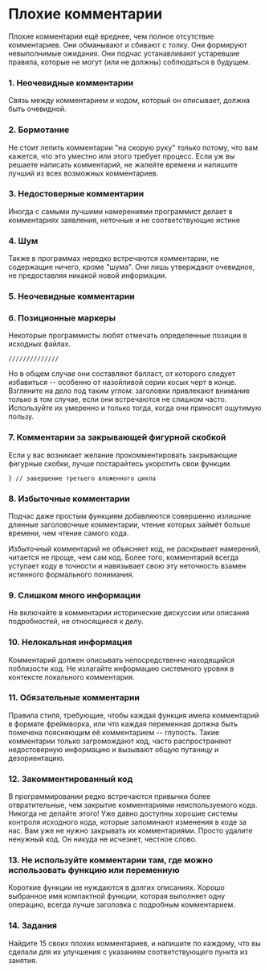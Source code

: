 # Плохие комментарии

Плохие комментарии ещё вреднее, чем полное отсутствие комментариев. Они обманывают и сбивают с толку. Они формируют невыполнимые ожидания. Они подчас устанавливают устаревшие правила, которые не могут (или не должны) соблюдаться в будущем.

### 1. Неочевидные комментарии

Связь между комментарием и кодом, который он описывает, должна быть очевидной.

### 2. Бормотание

Не стоит лепить комментарии "на скорую руку" только потому, что вам кажется, что это уместно или этого требует процесс. Если уж вы решаете написать комментарий, не жалейте времени и напишите лучший из всех возможных комментариев.

### 3. Недостоверные комментарии

Иногда с самыми лучшими намерениями программист делает в комментариях заявления, неточные и не соответствующие истине

### 4. Шум

Также в программах нередко встречаются комментарии, не содержащие ничего, кроме "шума". Они лишь утверждают очевидное, не предоставляя никакой новой информации.

### 5. Неочевидные комментарии

### б. Позиционные маркеры

Некоторые программисты любят отмечать определенные позиции в исходных файлах.

```
//////////////
```

Но в общем случае они составляют балласт, от которого следует избавиться -- особенно от назойливой серии косых черт в конце. Взгляните на дело под таким углом: заголовки привлекают внимание только в том случае, если они встречаются не слишком часто. Используйте их умеренно и только тогда, когда они приносят ощутимую пользу.

### 7. Комментарии за закрывающей фигурной скобкой

Если у вас возникает желание прокомментировать закрывающие фигурные скобки, лучше постарайтесь укоротить свои функции.

```
} // завершение третьего вложенного цикла
```

### 8. Избыточные комментарии

Подчас даже простым функциям добавляются совершенно излишние длинные заголовочные комментарии, чтение которых займёт больше времени, чем чтение самого кода.

Избыточный комментарий не объясняет код, не раскрывает намерений, читается не проще, чем сам код. Более того, комментарий всегда уступает коду в точности и навязывает свою эту неточность взамен истинного формального понимания.

### 9. Слишком много информации

Не включайте в комментарии исторические дискуссии или описания подробностей, не относящиеся к делу.

### 10. Нелокальная информация

Комментарий должен описывать непосредственно находящийся поблизости код. Не излагайте информацию системного уровня в контексте локального комментария.

### 11. Обязательные комментарии

Правила стиля, требующие, чтобы каждая функция имела комментарий в формате фреймворка, или что каждая переменная должна быть помечена поясняющим её комментарием -- глупость. Такие комментарии только загромождают код, часто распространяют недостоверную информацию и вызывают общую путаницу и дезориентацию.

### 12. Закомментированный код

В программировании редко встречаются привычки более отвратительные, чем закрытие комментариями неиспользуемого кода. Никогда не делайте этого! Уже давно доступны хорошие системы контроля исходного кода, которые запоминают изменения в коде за нас. Вам уже не нужно закрывать их комментариями. Просто удалите ненужный код. Он никуда не исчезнет, честное слово.

### 13. Не используйте комментарии там, где можно использовать функцию или переменную

Короткие функции не нуждаются в долгих описаниях. Хорошо выбранное имя компактной функции, которая выполняет одну операцию, всегда лучше заголовка с подробным комментарием.

### 14. Задания

Найдите 15 своих плохих комментариев, и напишите по каждому, что вы сделали для их улучшения с указанием соответствующего пункта из занятия.